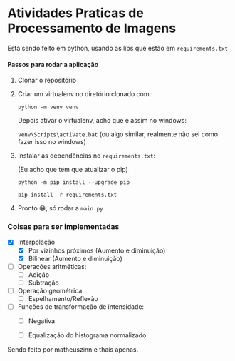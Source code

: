 # Atividades Praticas de Processamento de Imagens

Está sendo feito em python, usando as libs que estão em ```requirements.txt```

#### Passos para rodar a aplicação

1. Clonar o repositório
2. Criar um virtualenv no diretório clonado com :
  
      ```python -m venv venv```

      Depois ativar o virtualenv, acho que é assim no windows:

      ```venv\Scripts\activate.bat``` (ou algo similar, realmente não sei como fazer isso no windows)

3. Instalar as dependências no ```requirements.txt```:

    (Eu acho que tem que atualizar o pip)

    ```python -m pip install --upgrade pip```

    ```pip install -r requirements.txt```

4. Pronto 😁, só rodar a ```main.py```

### Coisas para ser implementadas

- [X] Interpolação
  - [X] Por vizinhos próximos (Aumento e diminuição)
  - [X] Bilinear (Aumento e diminuição)
- [ ] Operações aritméticas:
  - [ ] Adição
  - [ ] Subtração
- [ ] Operação geométrica:
  - [ ] Espelhamento/Reflexão
- [ ] Funções de transformação de intensidade:
  - [ ] Negativa
  - [ ] Equalização do histograma normalizado

  


Sendo feito por matheuszinn e thaís apenas.
